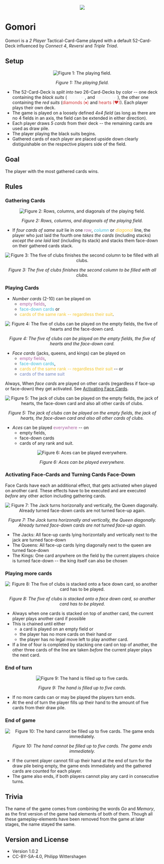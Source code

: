<p align="center">
<img src="00_logo.svg" />
</p>

# Gomori

Gomori is a *2 Player* Tactical-Card-Game played with a default 52-Card-Deck influenced by _Connect 4_, _Reversi_ and _Triple Triad_.

## Setup

<p align="center">
  <img src="01_setup.svg" alt="Figure 1: The playing field." />
  <p align="center"><i>Figure 1: The playing field.</i></p>
</p>

- The 52-Card-Deck is *split into two* 26-Card-Decks by color -- one deck containing the *black suits*
  (<span style="color:#f1f1f1">clubs (♣)</span>, and <span style="color:#f1f1f1">spades (♠)</span>),
  the other one containing the *red suits* (<span style="color:#cf3b3b">diamonds (♦)</span> and
  <span style="color:#cf3b3b">hearts (♥)</span>). Each player plays their own deck.
- The game is played on a loosely defined *4x4 field* (as long as there are no 4 fields in an axis,
  the field can be extended in either direction).
- Each player draws *5 cards* from their deck -- the remaining cards are used as draw pile.
- The player playing the black suits begins.
- Gathered cards of each player are placed upside down clearly distiguishable on the respective players side of the field.

## Goal

The player with the most gathered cards wins.

## Rules

### Gathering Cards

<p align="center">
  <img src="02_gathering_00.svg" alt="Figure 2: Rows, columns, and diagonals of the playing field." />
  <p align="center"><i>Figure 2: Rows, columns, and diagonals of the playing field.</i></p>
</p>

- If *four cards of same suit* lie in one <span style="color:#ae63a4">_row_</span>,
  <span style="color:#43bdd8">_column_</span> or <span style="color:#f5c62b">_diagonal_</span> line,
  the player who just laid the fourth one *takes the cards* (including stacks)
  *except the one laid last* (including its stack) and stacks them face-down on their gathered cards stack.

<p align="center">
  <img src="03_gathering_01.svg" alt="Figure 3: The five of clubs finishes the second column to be filled with all clubs." />
  <p align="center"><i>Figure 3: The five of clubs finishes the second column to be filled with all clubs.</i></p>
</p>

### Playing Cards

- *Number cards* (2-10) can be played on
  - <span style="color:#ae63a4">empty fields</span>,
  - <span style="color:#43bdd8">face-down cards</span> or
  - <span style="color:#f5c62b">cards of the same rank -- regardless their suit</span>.

<p align="center">
  <img src="04_playing_numbers.svg" alt="Figure 4: The five of clubs can be played on the empty fields, the five of hearts and the face-down card." />
  <p align="center"><i>Figure 4: The five of clubs can be played on the empty fields, the five of hearts and the face-down card.</i></p>
</p>

- *Face cards* (jacks, queens, and kings) can be played on
  - <span style="color:#ae63a4">empty fields</span>,
  - <span style="color:#43bdd8">face-down cards</span>,
  - <span style="color:#f5c62b">cards of the same rank -- regardless their suit</span> -- or
  - <span style="color:#7587c2">cards of the same suit</span>

Always, When *face cards* are played on other cards (regardless if face-up or face-down) they get activated. See [Activating Face Cards](#activatingface-cardsandturningcardsface-down).

<p align="center">
  <img src="05_playing_face_cards.svg" alt="Figure 5: The jack of clubs can be played on the empty fields, the jack of hearts, the face-down card and also all other cards of clubs." />
  <p align="center"><i>Figure 5: The jack of clubs can be played on the empty fields, the jack of hearts, the face-down card and also all other cards of clubs.</i></p>
</p>

- *Aces* can be played <span style="color:#ae63a4">everywhere</span> -- on
  - empty fields,
  - face-down cards
  - cards of any rank and suit.

<p align="center">
  <img src="06_playing_aces.svg" alt="Figure 6: Aces can be played everywhere." />
  <p align="center"><i>Figure 6: Aces can be played everywhere.</i></p>
</p>

### Activating Face-Cards and Turning Cards Face-Down

Face Cards have each an additional effect, that gets activated when played on another card.
These effects have to be executed and are executed _before_ any other action including gathering cards.

<p align="center">
  <img src="07_activating_face_cards.svg" alt="Figure 7: The Jack turns horizonally and vertically, the Queen diagonally. Already turned face-down cards are not turned face-up again." />
  <p align="center"><i>Figure 7: The Jack turns horizonally and vertically, the Queen diagonally. Already turned face-down cards are not turned face-up again.</i></p>
</p>

- The Jacks: All face-up cards lying horizontally and vertically next to the jack are turned face-down
- The Queens: All face-up cards lying diagonally next to the queen are turned face-down
- The Kings: One card anywhere on the field by the current players choice is turned face-down -- the king itself can also be chosen

### Playing more cards

<p align="center">
  <img src="08_playing_more_cards.svg" alt="Figure 8: The five of clubs is stacked onto a face down card, so another card has to be played." />
  <p align="center"><i>Figure 8: The five of clubs is stacked onto a face down card, so another card has to be played.</i></p>
</p>

- Always when one cards is stacked on top of another card, the current player plays another card if possible
- This is chained until either
  - a card is played on an empty field or
  - the player has no more cards on their hand or
  - the player has no legal move left to play another card.
- If a line of four is completed by stacking one card on top of another, the other three cards of the line are taken _before_ the current player plays the next card.

### End of turn

<p align="center">
  <img src="09_end_of_turn.svg" alt="Figure 9: The hand is filled up to five cards." />
  <p align="center"><i>Figure 9: The hand is filled up to five cards.</i></p>
</p>

- If no more cards can or may be played the players turn ends.
- At the end of turn the player fills up their hand to the amount of five cards from their draw pile.

### End of game

<p align="center">
  <img src="10_end_of_game.svg" alt="Figure 10: The hand cannot be filled up to five cards. The game ends immediately." />
  <p align="center"><i>Figure 10: The hand cannot be filled up to five cards. The game ends immediately.</i></p>
</p>

- If the current player cannot fill up their hand at the end of turn for the draw pile being empty, the game ends immediately and the gathered cards are counted for each player.
- The game also ends, if both players cannot play any card in consecutive turns.

## Trivia

The name of the game comes from combining the words _Go_ and _Memory_, as the first version of the game had elements of both of them. Though all these gameplay-elements have been removed from the game at later stages, the name stayed the same.

## Version and License
- Version 1.0.2
- CC-BY-SA-4.0, Philipp Wittershagen
